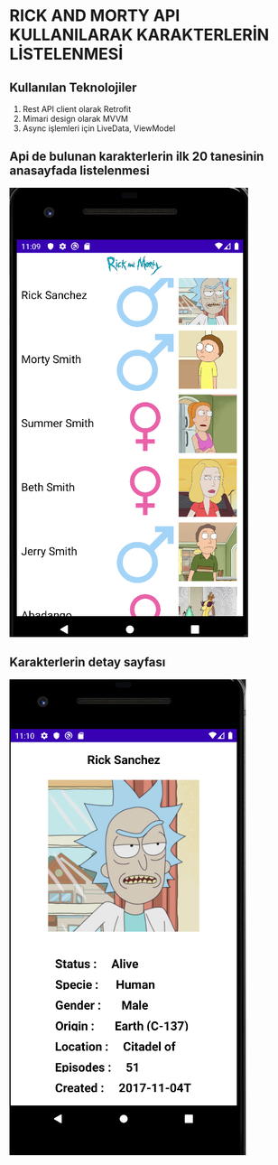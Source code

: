 <h1> RICK AND MORTY API KULLANILARAK KARAKTERLERİN LİSTELENMESİ </h1>

<h2> Kullanılan Teknolojiler </h2>

<ol>
  <li> Rest API client olarak Retrofit </li>
  <li> Mimari design olarak MVVM  </li>
  <li> Async işlemleri için LiveData, ViewModel  </li>
</ol>


<h2> Api de bulunan karakterlerin ilk 20 tanesinin anasayfada listelenmesi </h2>

![Alt Text](CharacterList.png)


<h2> Karakterlerin detay sayfası </h2>

![Alt Text](CharacterDetails.png)
